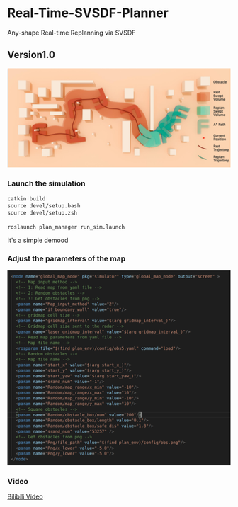 # Real-Time-SVSDF-Planner
Any-shape Real-time Replanning via SVSDF

## Version1.0
![alt text](asset/demo.png)

### Launch the simulation
```
catkin build
source devel/setup.bash
source devel/setup.zsh

roslaunch plan_manager run_sim.launch
```

It's a simple demood 


### Adjust the parameters of the map
![alt text](asset/image.png)

### Video

[Bilibili Video](https://www.bilibili.com/video/BV1HCRpY5EiX/)

